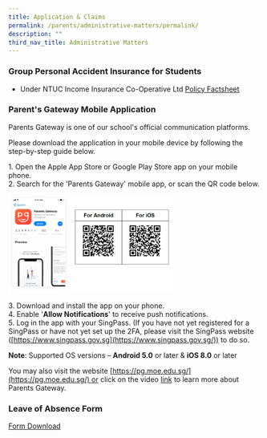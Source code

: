 ```yaml
---
title: Application & Claims
permalink: /parents/administrative-matters/permalink/
description: ""
third_nav_title: Administrative Matters
---
```

### **Group Personal Accident Insurance for Students**
* Under NTUC Income Insurance Co-Operative Ltd
[Policy Factsheet](/files/Product%20Fact%20Sheet%20Year%202023.pdf)

### **Parent's Gateway Mobile Application**

Parents Gateway is one of our school's official communication platforms.

Please download the application in your mobile device by following the step-by-step guide below.

1\. Open the Apple App Store or Google Play Store app on your mobile phone.<br>
2\. Search for the 'Parents Gateway' mobile app, or scan the QR code below.

<img src="/images/PG.jpg" style="width:65%">

3\. Download and install the app on your phone.<br>
4\. Enable '**Allow Notifications**' to receive push notifications.<br>
5\. Log in the app with your SingPass. (If you have not yet registered for a SingPass or have not yet set up the 2FA, please visit the SingPass website ([https://www.singpass.gov.sg](https://www.singpass.gov.sg/)) to do so.

**Note**: Supported OS versions – **Android 5.0** or later & **iOS 8.0** or later

You may also visit the website [https://pg.moe.edu.sg/](https://pg.moe.edu.sg/) or click on the video [link](https://www.youtube.com/watch?v=EKpiTM5axNA) to learn more about Parents Gateway.<br>

### **Leave of Absence Form**
[Form Download]((https://www.moe.gov.sg/-/media/files/returning-singaporeans/leave-of-absence-application-form.ashx))







##